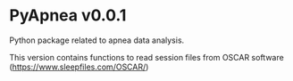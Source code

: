 # PyApnea v0.0.1

Python package related to apnea data analysis.

This version contains functions to read session files from OSCAR software (https://www.sleepfiles.com/OSCAR/)





